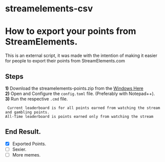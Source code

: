 # streamelements-csv

# How to export your points from StreamElements.
This is an external script, it was made with the intention of making it easier for people to export their points from StreamElements.com

## Steps

**1)** Download the streamelements-points.zip from the [Windows Here](http://storage1.arkanett.no/download/streamelements-points-windows64.zip)  
**2)** Open and Configure the ```config.toml``` file. (Preferably with Notepad++).  
**3)** Run the respective ```.cmd``` file.  


``` Current leaderboard is for all points earned from watching the stream and gambling points.```  
```All-Time leaderboard is points earned only from watching the stream```


## End Result.
- [x] Exported Points.
- [ ] Sexier.
- [ ] More memes.
